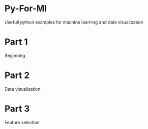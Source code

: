 # Py-For-Ml
Usefull python examples for machine learning and data  visualization
# Part 1 
Beginning
# Part 2
Data visualization
# Part 3
Feature selection
